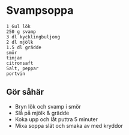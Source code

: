 # Svampsoppa
```
1 Gul lök
250 g svamp
3 dl kycklingbuljong
2 dl mjölk
1.5 dl grädde
smör
timjan
citronsaft
Salt, peppar
portvin
```

## Gör såhär
* Bryn lök och svamp i smör
* Slå på mjölk & grädde
* Koka upp och låt puttra 5 minuter
* Mixa soppa slät och smaka av med kryddor

